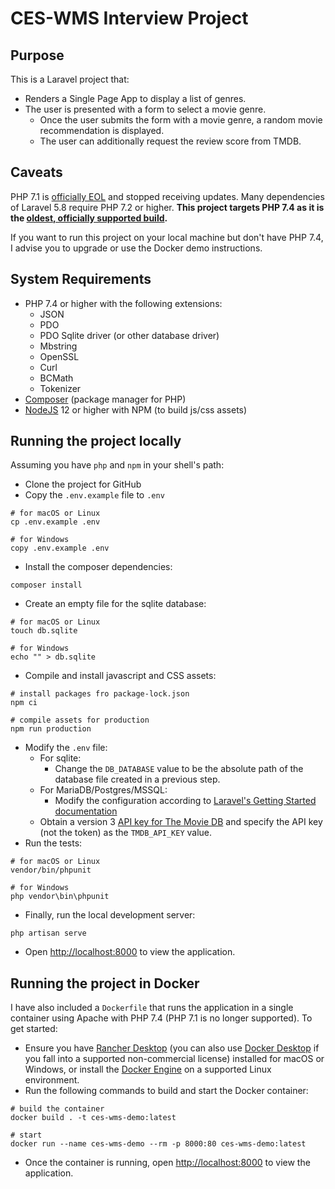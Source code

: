 # CES-WMS Interview Project

## Purpose
This is a Laravel project that:
- Renders a Single Page App to display a list of genres.
- The user is presented with a form to select a movie genre.
  - Once the user submits the form with a movie genre, a random movie recommendation is displayed.
  - The user can additionally request the review score from TMDB.


## Caveats
PHP 7.1 is [officially EOL](https://www.php.net/supported-versions.php) and stopped receiving updates. Many dependencies of Laravel 5.8 require
PHP 7.2 or higher. **This project targets PHP 7.4 as it is the [oldest, officially supported build](https://www.php.net/supported-versions.php).**

If you want to run this project on your local machine but don't have PHP 7.4, I advise you to upgrade or use the Docker demo instructions.


## System Requirements
- PHP 7.4 or higher with the following extensions:
  - JSON
  - PDO
  - PDO Sqlite driver (or other database driver)
  - Mbstring
  - OpenSSL
  - Curl
  - BCMath
  - Tokenizer
- [Composer](https://getcomposer.org/) (package manager for PHP)
- [NodeJS](https://nodejs.org/en/) 12 or higher with NPM (to build js/css assets)


## Running the project locally
Assuming you have `php` and `npm` in your shell's path:
- Clone the project for GitHub
- Copy the `.env.example` file to `.env`
```
# for macOS or Linux
cp .env.example .env

# for Windows
copy .env.example .env
```
- Install the composer dependencies:
```
composer install
```
- Create an empty file for the sqlite database:
```
# for macOS or Linux
touch db.sqlite

# for Windows
echo "" > db.sqlite
```
- Compile and install javascript and CSS assets:
```
# install packages fro package-lock.json
npm ci

# compile assets for production
npm run production
```
- Modify the `.env` file:
  - For sqlite:
    - Change the `DB_DATABASE` value to be the absolute path of the database file created in a previous step.
  - For MariaDB/Postgres/MSSQL:
    - Modify the configuration according to [Laravel's Getting Started documentation](https://laravel.com/docs/5.8/database)
  - Obtain a version 3 [API key for The Movie DB](https://developers.themoviedb.org/3/getting-started/introduction) and specify the API key (not the token) as the `TMDB_API_KEY` value.
- Run the tests:
```
# for macOS or Linux
vendor/bin/phpunit

# for Windows
php vendor\bin\phpunit
```
- Finally, run the local development server:
```
php artisan serve
```
- Open [http://localhost:8000](http://localhost:8000) to view the application.


## Running the project in Docker
I have also included a `Dockerfile` that runs the application in a single container using Apache with PHP 7.4 (PHP 7.1 is no longer supported). To get started:
- Ensure you have [Rancher Desktop](https://rancherdesktop.io/) (you can also use [Docker Desktop](https://www.docker.com/products/docker-desktop) if you fall into a supported non-commercial license) installed for macOS or Windows, or install the [Docker Engine](https://docs.docker.com/engine/install/) on a supported Linux environment.
- Run the following commands to build and start the Docker container:
```
# build the container
docker build . -t ces-wms-demo:latest

# start
docker run --name ces-wms-demo --rm -p 8000:80 ces-wms-demo:latest
```
- Once the container is running, open [http://localhost:8000](http://localhost:8000) to view the application.
